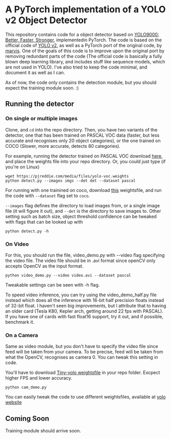 # A PyTorch implementation of a YOLO v2 Object Detector

This repository contains code for a object detector based on [YOLO9000: Better, Faster, Stronger](https://arxiv.org/pdf/1612.08242.pdf), implementedin PyTorch. The code is based on the official code of [YOLO v2](https://github.com/pjreddie/darknet), as well as a PyTorch 
port of the original code, by [marvis](https://github.com/marvis/pytorch-yolo2). One of the goals of this code is to improve
upon the original port by removing redundant parts of the code (The official code is basically a fully blown deep learning 
library, and includes stuff like sequence models, which are not used in YOLO). I've also tried to keep the code minimal, and 
document it as well as I can. 

As of now, the code only contains the detection module, but you should expect the training module soon. :) 

## Running the detector

### On single or multiple images

Clone, and `cd` into the repo directory. Then, you have two variants of the detector, one that has been trained on PASCAL VOC 
data (faster, but less accurate and recognises only 20 object categories), or the one trained on COCO (Slower, more accurate, 
detects 80 categories). 

For example, running the detector trained on PASCAL VOC download [here](https://pjreddie.com/media/files/yolo-voc.weights), and place 
the weights file into your repo directory. Or, you could just type (if you're on Linux)


```
wget https://pjreddie.com/media/files/yolo-voc.weights 
python detect.py --images imgs --det det --dataset pascal 
```
For running with one trainined on coco, download [this](https://pjreddie.com/media/files/yolo-voc.weights) weightsfile, and run
the code with `--dataset` flag set to `coco`.

`--images` flag defines the directory to load images from, or a single image file (it will figure it out), and `--det` is the directory
to save images to. Other setting such as batch size, object threshold confidence can be tweaked with flags that can be looked up with 

```
python detect.py -h
```
### On Video
For this, you should run the file, video_demo.py with --video flag specifying the video file. The video file should be in .avi format
since openCV only accepts OpenCV as the input format. 

```
python video_demo.py --video video.avi --dataset pascal
```

Tweakable settings can be seen with -h flag. 

To speed video inference, you can try using the video_demo_half.py file instead which does all the inference with 16-bit half 
precision floats instead of 32-bit float. I haven't seen big improvements, but I attribute that to having an older card 
(Tesla K80, Kepler arch, getting around 22 fps with PASCAL). If you have one of cards with fast float16 support, try it out, and if possible, benchmark it. 

### On a Camera
Same as video module, but you don't have to specify the video file since feed will be taken from your camera. To be precise, 
feed will be taken from what the OpenCV, recognises as camera 0. You can tweak this setting in code. 

You'll have to download [Tiny-yolo weightsfile](https://pjreddie.com/media/files/tiny-yolo-voc.weights) in your repo folder. 
Excpect higher FPS and lower accuracy. 

```
python cam_demo.py
```
You can easily tweak the code to use different weightsfiles, available at [yolo website](https://pjreddie.com/darknet/yolo/)

## Coming Soon

Training module should arrive soon. 
